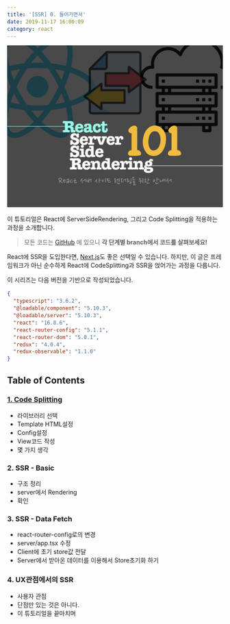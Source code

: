 ```yaml
---
title: '[SSR] 0. 들어가면서'
date: 2019-11-17 16:00:09
category: react
---
```


![image-thumbnail](./images/thumbnail.png)

이 튜토리얼은 React에 ServerSideRendering, 그리고 Code Splitting을 적용하는 과정을 소개합니다.

> 모든 코드는 [GitHub](https://github.com/soYoung210/react-ssr-code-splitting) 에 있으니 **각 단계별 branch에서 코드를 살펴보세요!**

React에 SSR을 도입한다면, [Next.js](https://nextjs.org/)도 좋은 선택일 수 있습니다. 하지만, 이 글은 프레임워크가 아닌 순수하게 React에 CodeSplitting과 SSR을 얹어가는 과정을 다룹니다.

이 시리즈는 다음 버전을 기반으로 작성되었습니다.

```json
{
  "typescript": "3.6.2",
  "@loadable/component": "5.10.3",
  "@loadable/server": "5.10.3",
  "react": "16.8.6",
  "react-router-config": "5.1.1",
  "react-router-dom": "5.0.1",
  "redux": "4.0.4",
  "redux-observable": "1.1.0"
}
```

## Table of Contents

### [1. Code Splitting](https://so-so.dev/react/[ssr]1.-codesplitting/)
- 라이브러리 선택
- Template HTML설정
- Config설정
- View코드 작성
- 몇 가지 생각

### 2. SSR - Basic
- 구조 정리
- server에서 Rendering
- 확인

### 3. SSR - Data Fetch
- react-router-config로의 변경 
- server/app.tsx 수정
- Client에 초기 store값 전달 
- Server에서 받아온 데이터를 이용해서 Store초기화 하기

### 4. UX관점에서의 SSR
- 사용자 관점
- 단점만 있는 것은 아니다.
- 이 튜토리얼을 끝마치며
